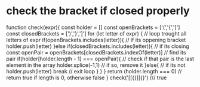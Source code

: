 # check the bracket if closed properly
function check(expr){
    const holder = []
    const openBrackets = ['(','{','[']
    const closedBrackets = [')','}',']']
    for (let letter of expr) { // loop trought all letters of expr
        if(openBrackets.includes(letter)){ // if its oppening bracket
            holder.push(letter)
        }else if(closedBrackets.includes(letter)){ // if its closing
            const openPair = openBrackets[closedBrackets.indexOf(letter)] // find its pair
            if(holder[holder.length - 1] === openPair){ // check if that pair is the last element in the array
                holder.splice(-1,1) // if so, remove it
            }else{ // if its not
                holder.push(letter)
                break // exit loop
            }
        }
    }
    return (holder.length === 0) // return true if length is 0, otherwise false
}
check('[[{}]]{}') /// true


